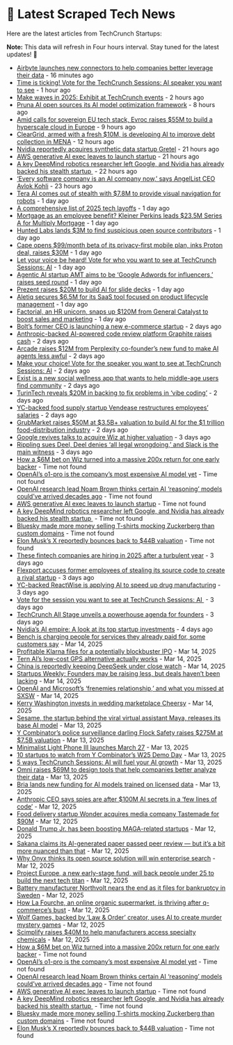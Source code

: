 
# 📰 Latest Scraped Tech News

Here are the latest articles from TechCrunch Startups:

**Note:** This data will refresh in Four hours interval. Stay tuned for the latest updates! 🔄
- [Airbyte launches new connectors to help companies better leverage their data](https://techcrunch.com/2025/03/20/airbyte-launches-new-connectors-to-help-companies-better-leverage-their-data/) - 16 minutes ago
- [Time is ticking! Vote for the TechCrunch Sessions: AI speaker you want to see](https://techcrunch.com/2025/03/20/time-is-ticking-vote-for-the-techcrunch-sessions-ai-speaker-you-want-to-see/) - 1 hour ago
- [Make waves in 2025: Exhibit at TechCrunch events](https://techcrunch.com/2025/03/20/make-waves-in-2025-exhibit-at-techcrunch-events/) - 2 hours ago
- [Pruna AI open sources its AI model optimization framework](https://techcrunch.com/2025/03/20/pruna-ai-open-sources-its-ai-model-optimization-framework/) - 8 hours ago
- [Amid calls for sovereign EU tech stack, Evroc raises $55M to build a hyperscale cloud in Europe](https://techcrunch.com/2025/03/20/amid-calls-for-sovereign-eu-tech-stack-evroc-raises-55m-to-build-a-hyperscale-cloud-in-europe/) - 9 hours ago
- [ClearGrid, armed with a fresh $10M, is developing AI to improve debt collection in MENA](https://techcrunch.com/2025/03/19/cleargrid-armed-with-10m-uses-ai-to-fix-debt-collection-in-mena/) - 12 hours ago
- [Nvidia reportedly acquires synthetic data startup Gretel](https://techcrunch.com/2025/03/19/nvidia-reportedly-acquires-synthetic-data-startup-gretel/) - 21 hours ago
- [AWS generative AI exec leaves to launch startup](https://techcrunch.com/2025/03/19/aws-generative-ai-exec-leaves-to-launch-startup/) - 21 hours ago
- [A key DeepMind robotics researcher left Google, and Nvidia has already backed his stealth startup ](https://techcrunch.com/2025/03/19/a-key-deepmind-robotics-researcher-left-google-and-nvidia-has-already-backed-his-stealth-startup/) - 22 hours ago
- [‘Every software company is an AI company now,’ says AngelList CEO Avlok Kohli](https://techcrunch.com/podcast/every-software-company-is-an-ai-company-now-says-angellist-ceo-avlok-kohli/) - 23 hours ago
- [Tera AI comes out of stealth with $7.8M to provide visual navigation for robots](https://techcrunch.com/2025/03/19/teraai-comes-out-of-stealth-with-7-8m-to-provide-visual-navigation-for-robots/) - 1 day ago
- [A comprehensive list of 2025 tech layoffs](https://techcrunch.com/2025/03/19/tech-layoffs-2025-list/) - 1 day ago
- [Mortgage as an employee benefit? Kleiner Perkins leads $23.5M Series A for Multiply Mortgage](https://techcrunch.com/2025/03/19/mortgage-as-an-employee-benefit-kleiner-perkins-leads-23-5m-series-a-for-multiply-mortgage/) - 1 day ago
- [Hunted Labs lands $3M to find suspicious open source contributors](https://techcrunch.com/2025/03/19/hunted-labs-lands-3m-to-find-suspicious-open-source-contributors/) - 1 day ago
- [Cape opens $99/month beta of its privacy-first mobile plan, inks Proton deal, raises $30M](https://techcrunch.com/2025/03/19/cape-opens-99-month-beta-of-its-privacy-first-mobile-plan-inks-proton-deal-raises-30m/) - 1 day ago
- [Let your voice be heard! Vote for who you want to see at TechCrunch Sessions: AI](https://techcrunch.com/2025/03/19/let-your-voice-be-heard-vote-for-who-you-want-to-see-at-techcrunch-sessions-ai/) - 1 day ago
- [Agentic AI startup AMT aims to be ‘Google Adwords for influencers,’ raises seed round](https://techcrunch.com/2025/03/19/agentic-ai-startup-amt-aims-to-be-google-adwords-for-influencers-raises-seed-round/) - 1 day ago
- [Prezent raises $20M to build AI for slide decks](https://techcrunch.com/2025/03/19/prezent-raises-20m-to-build-ai-for-slide-decks/) - 1 day ago
- [Aletiq secures $6.5M for its SaaS tool focused on product lifecycle management](https://techcrunch.com/2025/03/19/aletiq-secures-65m-for-its-saas-tool-focused-on-product-lifecycle-management/) - 1 day ago
- [Factorial, an HR unicorn, snaps up $120M from General Catalyst to boost sales and marketing](https://techcrunch.com/2025/03/19/factorial-snaps-up-120m-from-general-catalyst-to-boost-its-hr-sales-and-marketing/) - 1 day ago
- [Bolt’s former CEO is launching a new e-commerce startup](https://techcrunch.com/2025/03/18/bolts-former-ceo-is-launching-a-new-e-commerce-startup/) - 2 days ago
- [Anthropic-backed AI-powered code review platform Graphite raises cash](https://techcrunch.com/2025/03/18/anthropic-backed-ai-powered-code-review-platform-graphite-raises-cash/) - 2 days ago
- [Arcade raises $12M from Perplexity co-founder’s new fund to make AI agents less awful](https://techcrunch.com/2025/03/18/arcade-raises-12m-from-perplexity-co-founders-new-fund-to-make-ai-agents-less-awful/) - 2 days ago
- [Make your choice! Vote for the speaker you want to see at TechCrunch Sessions: AI](https://techcrunch.com/2025/03/18/make-your-choice-vote-for-the-speaker-you-want-to-see-at-techcrunch-sessions-ai/) - 2 days ago
- [Exist is a new social wellness app that wants to help middle-age users find community](https://techcrunch.com/2025/03/18/exist-is-a-new-social-wellness-app-that-wants-to-help-middle-age-users-find-community/) - 2 days ago
- [TurinTech reveals $20M in backing to fix problems in ‘vibe coding’](https://techcrunch.com/2025/03/18/turintech-reveals-20m-in-backing-to-fix-problems-in-vibe-coding/) - 2 days ago
- [YC-backed food supply startup Vendease restructures employees’ salaries](https://techcrunch.com/2025/03/18/vendease-restructures-employees-salaries/) - 2 days ago
- [GrubMarket raises $50M at $3.5B+ valuation to build AI for the $1 trillion food-distribution industry](https://techcrunch.com/2025/03/18/grubmarket-raises-50m-at-a-3-5b-valuation-to-build-ai-for-the-1-trillion-food-distribution-industry/) - 2 days ago
- [Google revives talks to acquire Wiz at higher valuation](https://techcrunch.com/2025/03/17/google-revives-talks-to-acquire-wiz-at-higher-valuation/) - 3 days ago
- [Rippling sues Deel, Deel denies ‘all legal wrongdoing,’ and Slack is the main witness](https://techcrunch.com/2025/03/17/rippling-sues-deel-deel-denies-all-legal-wrongdoing-and-slack-is-the-main-witness/) - 3 days ago
- [How a $6M bet on Wiz turned into a massive 200x return for one early backer](https://techcrunch.com/2025/03/19/how-a-6m-bet-on-wiz-turned-into-a-massive-200x-return-for-one-early-backer/) - Time not found
- [OpenAI’s o1-pro is the company’s most expensive AI model yet](https://techcrunch.com/2025/03/19/openais-o1-pro-is-its-most-expensive-model-yet/) - Time not found
- [OpenAI research lead Noam Brown thinks certain AI ‘reasoning’ models could’ve arrived decades ago](https://techcrunch.com/2025/03/19/openai-research-lead-noam-brown-thinks-ai-reasoning-models-couldve-arrived-decades-ago/) - Time not found
- [AWS generative AI exec leaves to launch startup](https://techcrunch.com/2025/03/19/aws-generative-ai-exec-leaves-to-launch-startup/) - Time not found
- [A key DeepMind robotics researcher left Google, and Nvidia has already backed his stealth startup ](https://techcrunch.com/2025/03/19/a-key-deepmind-robotics-researcher-left-google-and-nvidia-has-already-backed-his-stealth-startup/) - Time not found
- [Bluesky made more money selling T-shirts mocking Zuckerberg than custom domains](https://techcrunch.com/2025/03/19/bluesky-made-more-money-selling-t-shirts-mocking-zuckerberg-than-custom-domains/) - Time not found
- [Elon Musk’s X reportedly bounces back to $44B valuation](https://techcrunch.com/2025/03/19/elon-musks-x-reportedly-bounces-back-to-44b-valuation/) - Time not found
- [These fintech companies are hiring in 2025 after a turbulent year](https://techcrunch.com/2025/03/17/these-fintech-companies-are-hiring-in-2025-after-a-turbulent-year/) - 3 days ago
- [Flexport accuses former employees of stealing its source code to create a rival startup](https://techcrunch.com/2025/03/17/flexport-accuses-former-employees-of-stealing-its-source-code-to-create-a-rival-startup/) - 3 days ago
- [YC-backed ReactWise is applying AI to speed up drug manufacturing](https://techcrunch.com/2025/03/17/yc-backed-reactwise-is-applying-ai-to-speed-up-drug-manufacturing/) - 3 days ago
- [Vote for the session you want to see at TechCrunch Sessions: AI ](https://techcrunch.com/2025/03/17/vote-for-the-session-you-want-to-see-at-techcrunch-session-ai/) - 3 days ago
- [TechCrunch All Stage unveils a powerhouse agenda for founders](https://techcrunch.com/2025/03/17/techcrunch-all-stage-unveils-a-powerhouse-agenda-for-founders/) - 3 days ago
- [Nvidia’s AI empire: A look at its top startup investments](https://techcrunch.com/2025/03/16/nvidias-ai-empire-a-look-at-its-top-startup-investments/) - 4 days ago
- [Bench is charging people for services they already paid for, some customers say](https://techcrunch.com/2025/03/14/bench-is-charging-people-for-services-they-already-paid-for-some-customers-say/) - Mar 14, 2025
- [Profitable Klarna files for a potentially blockbuster IPO](https://techcrunch.com/2025/03/14/profitable-klarna-files-for-a-potentially-blockbuster-ipo/) - Mar 14, 2025
- [Tern AI’s low-cost GPS alternative actually works](https://techcrunch.com/2025/03/14/tern-ais-low-cost-gps-alternative-actually-works/) - Mar 14, 2025
- [China is reportedly keeping DeepSeek under close watch](https://techcrunch.com/2025/03/14/china-is-reportedly-keeping-deepseek-under-close-watch/) - Mar 14, 2025
- [Startups Weekly: Founders may be raising less, but deals haven’t been lacking](https://techcrunch.com/2025/03/14/startups-weekly-founders-may-be-raising-less-but-deals-havent-been-lacking/) - Mar 14, 2025
- [OpenAI and Microsoft’s ‘frenemies relationship,’ and what you missed at SXSW](https://techcrunch.com/podcast/openai-and-microsofts-frenemies-relationship-and-what-you-missed-at-sxsw/) - Mar 14, 2025
- [Kerry Washington invests in wedding marketplace Cheersy](https://techcrunch.com/2025/03/14/kerry-washington-invests-in-wedding-marketplace-cheersy/) - Mar 14, 2025
- [Sesame, the startup behind the viral virtual assistant Maya, releases its base AI model](https://techcrunch.com/2025/03/13/sesame-the-startup-behind-the-viral-virtual-assistant-maya-releases-its-base-ai-model/) - Mar 13, 2025
- [Y Combinator’s police surveillance darling Flock Safety raises $275M at $7.5B valuation](https://techcrunch.com/2025/03/13/y-combinators-police-surveillance-darling-flock-safety-raises-275m-at-7-5b-valuation/) - Mar 13, 2025
- [Minimalist Light Phone III launches March 27](https://techcrunch.com/2025/03/13/minimalist-light-phone-iii-launches-march-27/) - Mar 13, 2025
- [10 startups to watch from Y Combinator’s W25 Demo Day](https://techcrunch.com/2025/03/13/10-startups-to-watch-from-y-combinators-w25-demo-day/) - Mar 13, 2025
- [5 ways TechCrunch Sessions: AI will fuel your AI growth](https://techcrunch.com/2025/03/13/5-ways-techcrunch-sessions-ai-will-fuel-your-ai-growth/) - Mar 13, 2025
- [Omni raises $69M to design tools that help companies better analyze their data](https://techcrunch.com/2025/03/13/omni-is-designing-tools-to-help-companies-make-data-driven-decisions/) - Mar 13, 2025
- [Bria lands new funding for AI models trained on licensed data](https://techcrunch.com/2025/03/13/bria-lands-new-funding-for-ai-models-trained-on-licensed-data/) - Mar 13, 2025
- [Anthropic CEO says spies are after $100M AI secrets in a ‘few lines of code’](https://techcrunch.com/2025/03/12/anthropic-ceo-says-spies-are-after-100m-ai-secrets-in-a-few-lines-of-code/) - Mar 12, 2025
- [Food delivery startup Wonder acquires media company Tastemade for $90M](https://techcrunch.com/2025/03/12/food-delivery-startup-wonder-acquires-media-company-tastemade-for-90m/) - Mar 12, 2025
- [Donald Trump Jr. has been boosting MAGA-related startups](https://techcrunch.com/2025/03/12/donald-trump-jr-has-been-boosting-maga-related-startups/) - Mar 12, 2025
- [Sakana claims its AI-generated paper passed peer review — but it’s a bit more nuanced than that](https://techcrunch.com/2025/03/12/sakana-claims-its-ai-paper-passed-peer-review-but-its-a-bit-more-nuanced-than-that/) - Mar 12, 2025
- [Why Onyx thinks its open source solution will win enterprise search](https://techcrunch.com/2025/03/12/why-onyx-thinks-its-open-source-solution-will-win-enterprise-search/) - Mar 12, 2025
- [Project Europe, a new early-stage fund, will back people under 25 to build the next tech titan](https://techcrunch.com/2025/03/12/project-europe-a-new-early-stage-fund-will-back-under-25s-with-200k-to-build-the-next-tech-titan/) - Mar 12, 2025
- [Battery manufacturer Northvolt nears the end as it files for bankruptcy in Sweden](https://techcrunch.com/2025/03/12/battery-manufacturer-northvolt-nears-the-end-as-it-files-for-bankruptcy-in-sweden/) - Mar 12, 2025
- [How La Fourche, an online organic supermarket, is thriving after q-commerce’s bust](https://techcrunch.com/2025/03/12/how-la-fourche-an-online-organic-supermarket-is-thriving-after-q-commerces-bust/) - Mar 12, 2025
- [Wolf Games, backed by ‘Law & Order’ creator, uses AI to create murder mystery games](https://techcrunch.com/2025/03/12/wolf-games-backed-by-law-order-creator-uses-ai-to-create-murder-mystery-games/) - Mar 12, 2025
- [Scimplify raises $40M to help manufacturers access specialty chemicals](https://techcrunch.com/2025/03/12/scimplify-raises-40m-to-help-manufacturers-access-specialty-chemicals/) - Mar 12, 2025
- [How a $6M bet on Wiz turned into a massive 200x return for one early backer](https://techcrunch.com/2025/03/19/how-a-6m-bet-on-wiz-turned-into-a-massive-200x-return-for-one-early-backer/) - Time not found
- [OpenAI’s o1-pro is the company’s most expensive AI model yet](https://techcrunch.com/2025/03/19/openais-o1-pro-is-its-most-expensive-model-yet/) - Time not found
- [OpenAI research lead Noam Brown thinks certain AI ‘reasoning’ models could’ve arrived decades ago](https://techcrunch.com/2025/03/19/openai-research-lead-noam-brown-thinks-ai-reasoning-models-couldve-arrived-decades-ago/) - Time not found
- [AWS generative AI exec leaves to launch startup](https://techcrunch.com/2025/03/19/aws-generative-ai-exec-leaves-to-launch-startup/) - Time not found
- [A key DeepMind robotics researcher left Google, and Nvidia has already backed his stealth startup ](https://techcrunch.com/2025/03/19/a-key-deepmind-robotics-researcher-left-google-and-nvidia-has-already-backed-his-stealth-startup/) - Time not found
- [Bluesky made more money selling T-shirts mocking Zuckerberg than custom domains](https://techcrunch.com/2025/03/19/bluesky-made-more-money-selling-t-shirts-mocking-zuckerberg-than-custom-domains/) - Time not found
- [Elon Musk’s X reportedly bounces back to $44B valuation](https://techcrunch.com/2025/03/19/elon-musks-x-reportedly-bounces-back-to-44b-valuation/) - Time not found